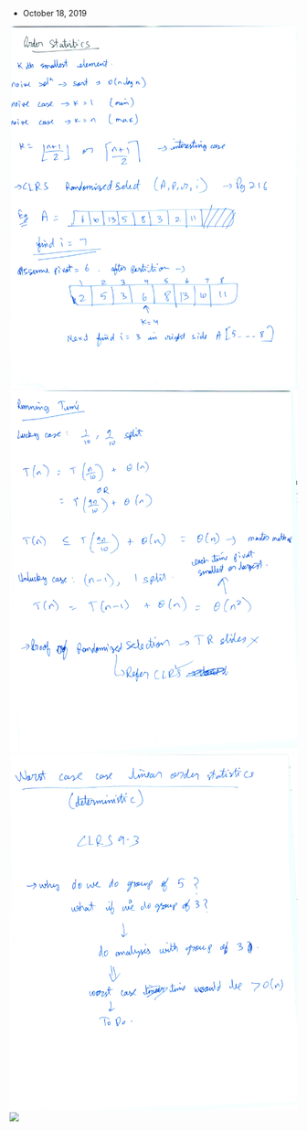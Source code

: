 * October 18, 2019

![](images/yourscanfromsnelllibrary3/image0000.jpg)
![](images/yourscanfromsnelllibrary3/image0001.jpg)
![](images/yourscanfromsnelllibrary3/image0002.jpg)
![](images/yourscanfromsnelllibrary3/image0003.jpg)
